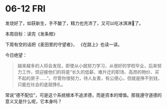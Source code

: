 # 06-12 FRI

发烧好了，如获新生，手不酸了，精力也充沛了，又可以吃冰淇淋🍦了。

本周目标：读完《发条橙》

下周有空的话把《麦田里的守望者》， 《在路上》也读一读。

今日绝望：

> 越来越多的人将会发现，即使从小就努力学习，从很好的学校毕业，后来努力工作，但迎接他们的将是“长久的低薪、难升迁的职场、高昂的物价、买不起的房子……”。尽管你很努力，待人友善，有公德心，但就是挣不到钱，只能在社会的底层挣扎。

常说“德不配位”，可是这个系统根本不追求德，而是资本的增值。那我遵守道德的意义又是什么呢，它本身吗？

